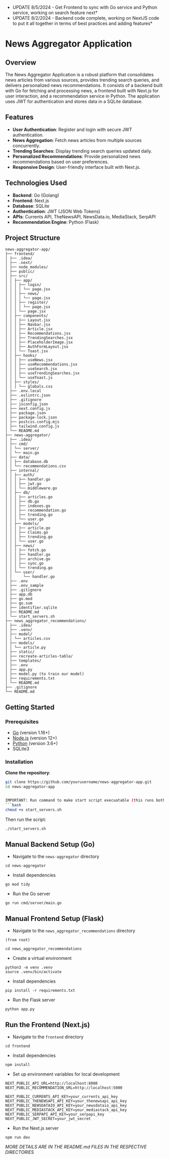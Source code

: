 * UPDATE 8/5/2024 - Get Frontend to sync with Go service and Python service, working on search feature next*
* UPDATE 8/2/2024 - Backend code complete, working on NextJS code to put it all together in terms of best practices and adding features*

# News Aggregator Application

## Overview

The News Aggregator Application is a robust platform that consolidates news articles from various sources, provides trending search queries, and delivers personalized news recommendations. It consists of a backend built with Go for fetching and processing news, a frontend built with Next.js for user interaction, and a recommendation service in Python. The application uses JWT for authentication and stores data in a SQLite database.

## Features

- **User Authentication**: Register and login with secure JWT authentication.
- **News Aggregation**: Fetch news articles from multiple sources concurrently.
- **Trending Searches**: Display trending search queries updated daily.
- **Personalized Recommendations**: Provide personalized news recommendations based on user preferences.
- **Responsive Design**: User-friendly interface built with Next.js.

## Technologies Used

- **Backend**: Go (Golang)
- **Frontend**: Next.js
- **Database**: SQLite
- **Authentication**: JWT (JSON Web Tokens)
- **APIs**: Currents API, TheNewsAPI, NewsData.io, MediaStack, SerpAPI
- **Recommendation Engine**: Python (Flask)

## Project Structure

```
news-aggregator-app/
├── frontend/
│ ├── .idea/
│ ├── .next/
│ ├── node_modules/
│ ├── public/
│ ├── src/
│ │ ├── app/
│ │ │ ├── login/
│ │ │ │ └── page.jsx
│ │ │ ├── news/
│ │ │ │ └── page.jsx
│ │ │ ├── register/
│ │ │ │ └── page.jsx
│ │ │ └── page.jsx
│ │ ├── components/
│ │ │ ├── Layout.jsx
│ │ │ ├── Navbar.jsx
│ │ │ ├── Article.jsx
│ │ │ ├── Recommendations.jsx
│ │ │ ├── TrendingSearches.jsx
│ │ │ ├── PlaceholderImage.jsx
│ │ │ ├── AuthFormLayout.jsx
│ │ │ └── Toast.jsx
│ │ ├── hooks/
│ │ │ ├── useNews.jsx
│ │ │ ├── useRecommendations.jsx
│ │ │ ├── useSearch.jsx
│ │ │ ├── useTrendingSearches.jsx
│ │ │ └── useToast.js
│ │ ├── styles/
│ │ │ └── globals.css
│ ├── .env.local
│ ├── .eslintrc.json
│ ├── .gitignore
│ ├── jsconfig.json
│ ├── next.config.js
│ ├── package.json
│ ├── package-lock.json
│ ├── postcss.config.mjs
│ ├── tailwind.config.js
│ └── README.md
├── news-aggregator/
│ ├── .idea/
│ ├── cmd/
│ │ └── server/
│ │ └── main.go
│ ├── data/
│ │ ├── database.db
│ │ └── recommendations.csv
│ ├── internal/
│ │ ├── auth/
│ │ │ ├── handler.go
│ │ │ ├── jwt.go
│ │ │ └── middleware.go
│ │ ├── db/
│ │ │ ├── articles.go
│ │ │ ├── db.go
│ │ │ ├── indexes.go
│ │ │ ├── recommendation.go
│ │ │ ├── trending.go
│ │ │ └── user.go
│ │ ├── models/
│ │ │ ├── article.go
│ │ │ ├── Claims.go
│ │ │ ├── trending.go
│ │ │ └── user.go
│ │ ├── news/
│ │ │ ├── fetch.go
│ │ │ ├── handler.go
│ │ │ ├── archive.go
│ │ │ ├── sync.go
│ │ │ └── trending.go
│ │ └── user/
│ │     └── handler.go
│ ├── .env
│ ├── .env_sample
│ ├── .gitignore
│ ├── app.db
│ ├── go.mod
│ ├── go.sum
│ ├── identifier.sqlite
│ ├── README.md
│ └── start_servers.sh
├── news_aggregator_recommendations/
│ ├── .idea/
│ ├── .venv/
│ ├── model/
│ │ └── articles.csv
│ ├── models/
│ │ └── article.py
│ ├── static/
│ ├── recreate-articles-table/
│ ├── templates/
│ ├── .env
│ ├── app.py
│ ├── model.py (to train our model)
│ ├── requirements.txt
│ └── README.md
├── .gitignore
└── README.md
```


## Getting Started

### Prerequisites

- [Go](https://golang.org/doc/install) (version 1.16+)
- [Node.js](https://nodejs.org/) (version 12+)
- [Python](https://www.python.org/downloads/) (version 3.6+)
- SQLite3

### Installation

**Clone the repository**:

```bash
git clone https://github.com/yourusername/news-aggregator-app.git
cd news-aggregator-app


IMPORTANT: Run command to make start script execuatable (this runs both servers):
```bash
chmod +x start_servers.sh
```

Then run the script:
```bash
./start_servers.sh
```

## Manual Backend Setup (Go)
- Navigate to the `news-aggregator` directory
```
cd news-aggregator
```

- Install dependencies
```
go mod tidy
```

- Run the Go server
```
go run cmd/server/main.go
```

## Manual Frontend Setup (Flask)

- Navigate to the `news_aggregator_recommendations` directory
```
(from root)

cd news_aggregator_recommendations
```

- Create a virtual environment
```
python3 -m venv .venv
source .venv/bin/activate
```

- Install dependencies
```
pip install -r requirements.txt
```

- Run the Flask server
```
python app.py
```

## Run the Frontend (Next.js)
- Navigate to the `frontend` directory
```
cd frontend
```

- Install dependencies
```
npm install
```

- Set up environment variables for local development
```
NEXT_PUBLIC_API_URL=http://localhost:8080
NEXT_PUBLIC_RECOMMENDATION_URL=http://localhost:5000

NEXT_PUBLIC_CURRENTS_API_KEY=your_currents_api_key
NEXT_PUBLIC_THENEWSAPI_API_KEY=your_thenewsapi_api_key
NEXT_PUBLIC_NEWSDATAIO_API_KEY=your_newsdataio_api_key
NEXT_PUBLIC_MEDIASTACK_API_KEY=your_mediastack_api_key
NEXT_PUBLIC_SERPAPI_API_KEY=your_serpapi_key
NEXT_PUBLIC_JWT_SECRET=your_jwt_secret

```

- Run the Next.js server
```
npm run dev
```

*MORE DETAILS ARE IN THE README.md FILES IN THE RESPECTIVE DIRECTORIES*

